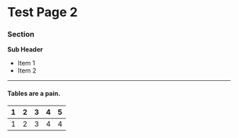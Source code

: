 # Test Page 2

### Section

**Sub Header**

* Item 1
* Item 2

---

#### Tables are a pain.

| 1 | 2 | 3 | 4 | 5 |
|:-:|:-:|:-:|:-:|:-:|
| 1 | 2 | 3 | 4 | 4 |
